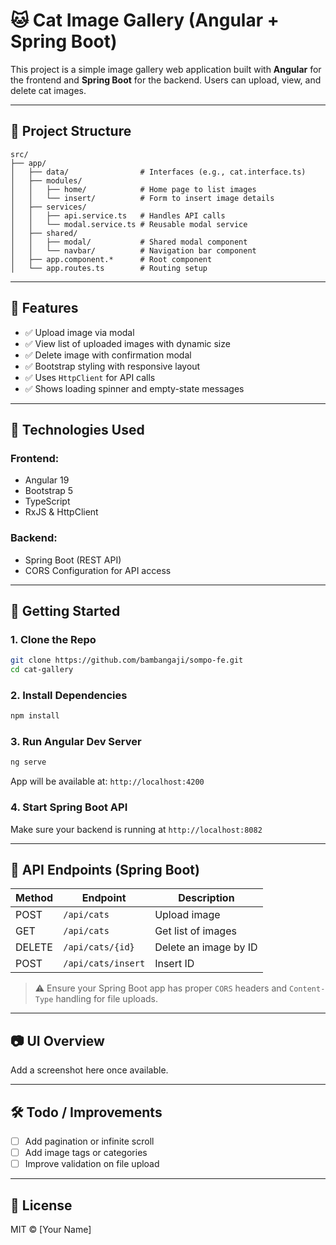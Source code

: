 
# 🐱 Cat Image Gallery (Angular + Spring Boot)

This project is a simple image gallery web application built with **Angular** for the frontend and **Spring Boot** for the backend. Users can upload, view, and delete cat images.

---

## 📁 Project Structure

```
src/
├── app/
│   ├── data/                # Interfaces (e.g., cat.interface.ts)
│   ├── modules/
│   │   ├── home/            # Home page to list images
│   │   └── insert/          # Form to insert image details
│   ├── services/
│   │   ├── api.service.ts   # Handles API calls
│   │   └── modal.service.ts # Reusable modal service
│   ├── shared/
│   │   ├── modal/           # Shared modal component
│   │   └── navbar/          # Navigation bar component
│   ├── app.component.*      # Root component
│   └── app.routes.ts        # Routing setup
```

---

## 🔧 Features

- ✅ Upload image via modal
- ✅ View list of uploaded images with dynamic size
- ✅ Delete image with confirmation modal
- ✅ Bootstrap styling with responsive layout
- ✅ Uses `HttpClient` for API calls
- ✅ Shows loading spinner and empty-state messages

---

## 🧪 Technologies Used

### Frontend:
- Angular 19
- Bootstrap 5
- TypeScript
- RxJS & HttpClient

### Backend:
- Spring Boot (REST API)
- CORS Configuration for API access

---

## 🚀 Getting Started

### 1. Clone the Repo
```bash
git clone https://github.com/bambangaji/sompo-fe.git
cd cat-gallery
```

### 2. Install Dependencies
```bash
npm install
```

### 3. Run Angular Dev Server
```bash
ng serve
```
App will be available at: `http://localhost:4200`

### 4. Start Spring Boot API
Make sure your backend is running at `http://localhost:8082`

---

## 🔄 API Endpoints (Spring Boot)

| Method | Endpoint         | Description            |
|--------|------------------|------------------------|
| POST   | `/api/cats`      | Upload image           |
| GET    | `/api/cats`      | Get list of images     |
| DELETE | `/api/cats/{id}` | Delete an image by ID  |
| POST | `/api/cats/insert` | Insert ID  |

> ⚠️ Ensure your Spring Boot app has proper `CORS` headers and `Content-Type` handling for file uploads.

---

## 📷 UI Overview

Add a screenshot here once available.

---

## 🛠 Todo / Improvements

- [ ] Add pagination or infinite scroll
- [ ] Add image tags or categories
- [ ] Improve validation on file upload

---

## 📄 License

MIT © [Your Name]
